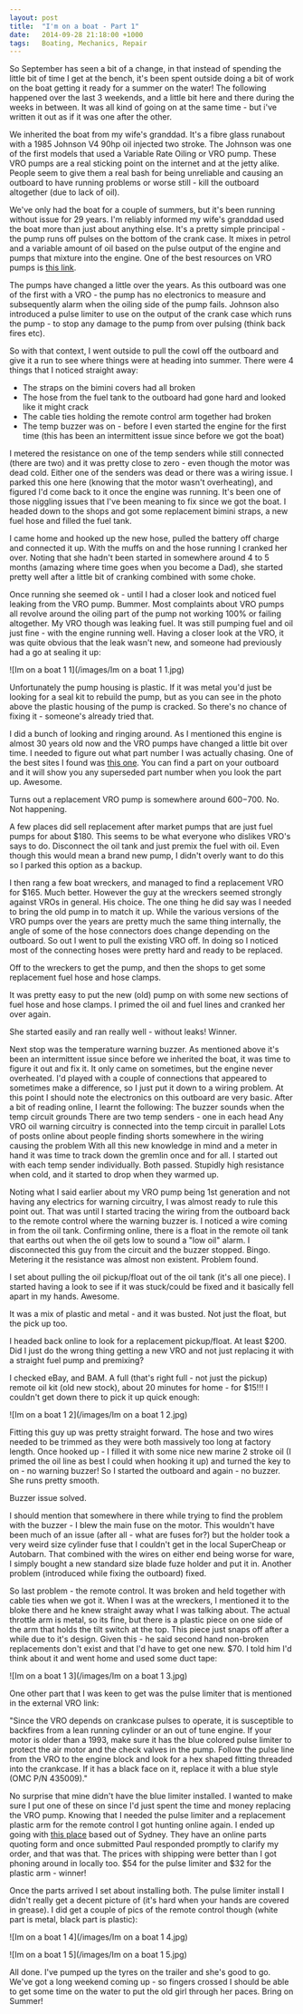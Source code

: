 ```yaml
---
layout: post
title:  "I'm on a boat - Part 1"
date:   2014-09-28 21:18:00 +1000
tags:   Boating, Mechanics, Repair
---
```


So September has seen a bit of a change, in that instead of spending the little bit of time I get at the bench, it's been spent outside doing a bit of work on the boat getting it ready for a summer on the water!  The following happened over the last 3 weekends, and a little bit here and there during the weeks in between.  It was all kind of going on at the same time - but i've written it out as if it was one after the other.

We inherited the boat from my wife's granddad.  It's a fibre glass runabout with a 1985 Johnson V4 90hp oil injected two stroke.  The Johnson was one of the first models that used a Variable Rate Oiling or VRO pump.  These VRO pumps are a real sticking point on the internet and at the jetty alike.  People seem to give them a real bash for being unreliable and causing an outboard to have running problems or worse still - kill the outboard altogether (due to lack of oil).

We've only had the boat for a couple of summers, but it's been running without issue for 29 years.  I'm reliably informed my wife's granddad used the boat more than just about anything else. It's a pretty simple principal - the pump runs off pulses on the bottom of the crank case.  It mixes in petrol and a variable amount of oil based on the pulse output of the engine and pumps that mixture into the engine.  One of the best resources on VRO pumps is [this link](http://continuouswave.com/whaler/reference/VRO.html).

The pumps have changed a little over the years.  As this outboard was one of the first with a VRO - the pump has no electronics to measure and subsequently alarm when the oiling side of the pump fails.  Johnson also introduced a pulse limiter to use on the output of the crank case which runs the pump - to stop any damage to the pump from over pulsing (think back fires etc).

So with that context, I went outside to pull the cowl off the outboard and give it a run to see where things were at heading into summer.  There were 4 things that I noticed straight away:

 * The straps on the bimini covers had all broken
 * The hose from the fuel tank to the outboard had gone hard and looked like it might crack
 * The cable ties holding the remote control arm together had broken
 * The temp buzzer was on - before I even started the engine for the first time (this has been an intermittent issue since before we got the boat)

I metered the resistance on one of the temp senders while still connected (there are two) and it was pretty close to zero - even though the motor was dead cold.  Either one of the senders was dead or there was a wiring issue.  I parked this one here (knowing that the motor wasn't overheating), and figured I'd come back to it once the engine was running.  It's been one of those niggling issues that I've been meaning to fix since we got the boat.  I headed down to the shops and got some replacement  bimini straps, a new fuel hose and filled the fuel tank.

I came home and hooked up the new hose, pulled the battery off charge and connected it up.  With the muffs on and the hose running I cranked her over.  Noting that she hadn't been started in somewhere around 4 to 5 months (amazing where time goes when you become a Dad), she started pretty well after a little bit of cranking combined with some choke.

Once running she seemed ok - until I had a closer look and noticed fuel leaking from the VRO pump.  Bummer.  Most complaints about VRO pumps all revolve around the oiling part of the pump not working 100% or failing altogether.  My VRO though was leaking fuel.  It was still pumping fuel and oil just fine - with the engine running well.  Having a closer look at the VRO, it was quite obvious that the leak wasn't new, and someone had previously had a go at sealing it up:

![Im on a boat 1 1](/images/Im on a boat 1 1.jpg)

Unfortunately the pump housing is plastic.  If it was metal you'd just be looking for a seal kit to rebuild the pump, but as you can see in the photo above the plastic housing of the pump is cracked.  So there's no chance of fixing it - someone's already tried that.  

I did a bunch of looking and ringing around.  As I mentioned this engine is almost 30 years old now and the VRO pumps have changed a little bit over time.  I needed to figure out what part number I was actually chasing.  One of the best sites I found was [this one](http://www.marineengine.com/parts/parts.html).  You can find a part on your outboard and it will show you any superseded part number when you look the part up.  Awesome.

Turns out a replacement VRO pump is somewhere around $600-$700.  No.  Not happening.  

A few places did sell replacement after market pumps that are just fuel pumps for about $180.  This seems to be what everyone who dislikes VRO's says to do.  Disconnect the oil tank and just premix the fuel with oil.  Even though this would mean a brand new pump, I didn't overly want to do this so I parked this option as a backup.

I then rang a few boat wreckers, and managed to find a replacement VRO for $165.  Much better.   However the guy at the wreckers seemed strongly against VROs in general.  His choice.  The one thing he did say was I needed to bring the old pump in to match it up.  While the various versions of the VRO pumps over the years are pretty much the same thing internally, the angle of some of the hose connectors does change depending on the outboard.  So out I went to pull the existing VRO off.  In doing so I noticed most of the connecting hoses were pretty hard and ready to be replaced.  

Off to the wreckers to get the pump, and then the shops to get some replacement fuel hose and hose clamps.  

It was pretty easy to put the new (old) pump on with some new sections of fuel hose and hose clamps.  I primed the oil and fuel lines and cranked her over again.  

She started easily and ran really well - without leaks!  Winner.

Next stop was the temperature warning buzzer.  As mentioned above it's been an intermittent issue since before we inherited the boat, it was time to figure it out and fix it.  It only came on sometimes, but the engine never overheated.  I'd played with a couple of connections that appeared to sometimes make a difference, so I just put it down to a wiring problem.  At this point I should note the electronics on this outboard are very basic.  After a bit of reading online, I learnt the following:
The buzzer sounds when the temp circuit grounds
There are two temp senders - one in each head
Any VRO oil warning circuitry is connected into the temp circuit in parallel
Lots of posts online about people finding shorts somewhere in the wiring causing the problem
With all this new knowledge in mind and a meter in hand it was time to track down the gremlin once and for all.  I started out with each temp sender individually.  Both passed.  Stupidly high resistance when cold, and it started to drop when they warmed up. 

Noting what I said earlier about my VRO pump being 1st generation and not having any electrics for warning circuitry, I was almost ready to rule this point out.  That was until I started tracing the wiring from the outboard back to the remote control where the warning buzzer is.  I noticed a wire coming in from the oil tank.  Confirming online, there is a float in the remote oil tank that earths out when the oil gets low to sound a "low oil" alarm.  I disconnected this guy from the circuit and the buzzer stopped.  Bingo.  Metering it the resistance was almost non existent.  Problem found.  

I set about pulling the oil pickup/float out of the oil tank (it's all one piece).  I started having a look to see if it was stuck/could be fixed and it basically fell apart in my hands.  Awesome.

It was a mix of plastic and metal - and it was busted.  Not just the float, but the pick up too.

I headed back online to look for a replacement pickup/float.  At least $200.  Did I just do the wrong thing getting a new VRO and not just replacing it with a straight fuel pump and premixing?

I checked eBay, and BAM.  A full (that's right full - not just the pickup) remote oil kit (old new stock), about 20 minutes for home - for $15!!!  I couldn't get down there to pick it up quick enough:

![Im on a boat 1 2](/images/Im on a boat 1 2.jpg)

Fitting this guy up was pretty straight forward.  The hose and two wires needed to be trimmed as they were both massively too long at factory length.  Once hooked up - I filled it with some nice new marine 2 stroke oil (I primed the oil line as best I could when hooking it up) and turned the key to on - no warning buzzer!  So I started the outboard and again - no buzzer.  She runs pretty smooth. 

Buzzer issue solved.

I should mention that somewhere in there while trying to find the problem with the buzzer - I blew the main fuse on the motor.  This wouldn't have been much of an issue (after all - what are fuses for?) but the holder took a very weird size cylinder fuse that I couldn't get in the local SuperCheap or Autobarn.  That combined with the wires on either end being worse for ware, I simply bought a new standard size blade fuze holder and put it in.  Another problem (introduced while fixing the outboard) fixed.

So last problem - the remote control.  It was broken and held together with cable ties when we got it.  When I was at the wreckers, I mentioned it to the bloke there and he knew straight away what I was talking about.  The actual throttle arm is metal, so its fine, but there is a plastic piece on one side of the arm that holds the tilt switch at the top.  This piece just snaps off after a while due to it's design.  Given this - he said second hand non-broken replacements don't exist and that I'd have to get one new.  $70.  I told him I'd think about it and went home and used some duct tape:

![Im on a boat 1 3](/images/Im on a boat 1 3.jpg)

One other part that I was keen to get was the pulse limiter that is mentioned in the external VRO link:  

"Since the VRO depends on crankcase pulses to operate, it is susceptible to backfires from a lean running cylinder or an out of tune engine. If your motor is older than a 1993, make sure it has the blue colored pulse limiter to protect the air motor and the check valves in the pump. Follow the pulse line from the VRO to the engine block and look for a hex shaped fitting threaded into the crankcase. If it has a black face on it, replace it with a blue style (OMC P/N 435009)."

No surprise that mine didn't have the blue limiter installed.  I wanted to make sure I put one of these on since I'd just spent the time and money replacing the VRO pump.  Knowing that I needed the pulse limiter and a replacement plastic arm for the remote control I got hunting online again.  I ended up going with [this place](http://www.huntsmarine.com.au/) based out of Sydney.  They have an online parts quoting form and once submitted Paul responded promptly to clarify my order, and that was that.  The prices with shipping were better than I got phoning around in locally too.  $54 for the pulse limiter and $32 for the plastic arm - winner!

Once the parts arrived I set about installing both.   The pulse limiter install I didn't really get a decent picture of (it's hard when your hands are covered in grease).  I did get a couple of pics of the remote control though (white part is metal, black part is plastic):

![Im on a boat 1 4](/images/Im on a boat 1 4.jpg)

![Im on a boat 1 5](/images/Im on a boat 1 5.jpg)

All done.  I've pumped up the tyres on the trailer and she's good to go.  We've got a long weekend coming up - so fingers crossed I should be able to get some time on the water to put the old girl through her paces.  Bring on Summer!